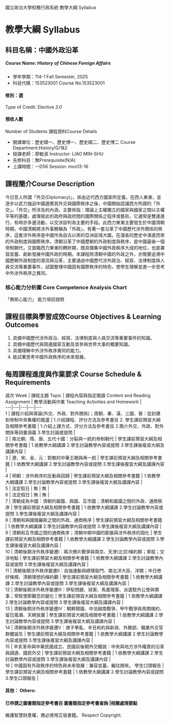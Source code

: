 國立政治大學校務行政系統 教學大綱 Syllabus
# 教學大綱 Syllabus
##  科目名稱：中國外政沿革
#####  Course Name: History of Chinese Foreign Affairs
  * 學年學期：114-1 Fall Semester, 2025 
  * 科目代碼：153523001 Course No.153523001
#### 修別：選
Type of Credit: Elective 
_3.0_
#### 預收人數
Number of Students
課程資料Course Details
  * 開課單位：歷史碩一、歷史博一、歷史碩二、歷史博二 Course Department:History/G/1&2 
  * 授課老師：廖敏淑 Instructor: LIAO MIN-SHU 
  * 先修科目：無Prerequisite(N/A)
  * 上課時間：一D56 Session: mon13-16
##  課程簡介Course Description
今日吾人所謂「外交(Diplomacy)」，係由近代西方國家所定義，在西人東漸，並逐步以武力強迫中國適應其外交與國際秩序之後，中國開始認識西方所謂的「外交」。「外交」所涉及的內涵，主要係指：理論上主權獨立的國家與國家之間以主權平等的基礎，處理彼此的政府與政府間的國際關係之程序或藝術，它通常是雙邊進行，有時亦多邊活動，以交涉談判為主要的手段。此西力東漸主要發生於中國清朝時期，中國清朝將涉外事務稱為「外政」，有著一套沿革了中國歷代涉外關係的秩序，這套涉外秩序是中國作為自古以來的亞洲區域大國，在漫長的歷史中演進而來的外政制度與國際秩序。清朝沿革了中國歷朝的外政制度與秩序，是中國最後一個帝制朝代，又面臨西力東漸的轉折期，既具備集中國外政秩序大成的地位，也是兼容並蓄、創新發展中國外政的時期。本課程除清朝中國的外政之外，亦簡要追溯中國歷朝外政制度的源流與沿革，主要通過中國歷代涉外政治、經貿、法律制度與人員交流等重要事件，試圖整理中國固有國際秩序的特色，使學生理解並進一步思考中外涉外秩序之異同。
###  核心能力分析圖 Core Competence Analysis Chart
「無核心能力」 
能力項目說明
##  課程目標與學習成效Course Objectives & Learning Outcomes 
1. 具備中國歷代涉外政治、經貿、法律制度與人員交流等重要事件的知識。
2. 具備中國歷代與周邊國家互動及其參與世界大事的概要知識。
3. 具備理解中外涉外秩序異同的能力。
4. 能試著思考中國外政秩序的未來發展。
##  每周課程進度與作業要求 Course Schedule & Requirements
週次 Week |  課程主題 Topic |  課程內容與指定閱讀 Content and Reading Assignment |  教學活動與作業 Teaching Activities and Homework |   
---|---|---|---|---  
1 |  課程介紹與導論(外交、外政、對外關係)；周朝、秦、漢、三國、晉：從封建到帝制中央集權的擺盪 |  1.介紹課程、評分方法及參考書目 2. 學生課前預習大綱及相關參考書籍 |  1.介紹上課方式、評分方法及參考書目 2.簡介外交、外政、對外關係等詞彙涵義  3.學生討論或提問 |   
2 |  南北朝、隋、唐、五代十國：分裂與一統的帝制朝代 |  學生課前預習大綱及相關參考書籍 |  1.依教學大綱講課  2.學生討論教學內容或提問 3.學生課後複習大綱及講課內容 |   
3 |  遼、宋、金、元：對敵的中華王朝與再一統 |  學生課前預習大綱及相關參考書籍 |  1.依教學大綱講課  2.學生討論教學內容或提問 3.學生課後複習大綱及講課內容 |   
4 |  明朝：涉外秩序的反動與回歸 |  學生課前預習大綱及相關參考書籍 |  1.依教學大綱講課  2.學生討論教學內容或提問 3.學生課後複習大綱及講課內容 |   
5 |  法定假日 |  無 |  無 |   
6 |  法定假日 |  無 |  無 |   
7 |  清朝成為中國：清朝的屬國、與國、互市國；清朝和屬國之間的外政、通商秩序 |  學生課前預習大綱及相關參考書籍 |  1.依教學大綱講課  2.學生討論教學內容或提問 3.學生課後複習大綱及講課內容 |   
8 |  清朝和與國俄羅斯之間的外政、通商秩序 |  學生課前預習大綱及相關參考書籍 |  1.依教學大綱講課  2.學生討論教學內容或提問 3.學生課後複習大綱及講課內容 |   
9 |  清朝和互市國之間的通商秩序；清朝中期中國的膨脹與涉外秩序的固化 |  學生課前預習大綱及相關參考書籍 |  1.依教學大綱講課  2.學生討論教學內容或提問 3.學生課後複習大綱及講課內容 |   
10 |  清朝後期涉外秩序變遷Ⅰ：兩次鴉片戰爭與南京、天津(北京)條約群；章程；交涉地點 |  學生課前預習大綱及相關參考書籍 |  1.依教學大綱講課  2.學生討論教學內容或提問 3.學生課後複習大綱及講課內容 |   
11 |  清朝後期涉外秩序變遷Ⅱ：自強運動與總理衙門、南北洋大臣、洋關；中日修好條規、清朝理想的條約觀 |  學生課前預習大綱及相關參考書籍 |  1.依教學大綱講課  2.學生討論教學內容或提問 3.學生課後複習大綱及講課內容 |   
12 |  清朝後期涉外秩序變遷Ⅲ：伊犁問題、球案、馬嘉理案、派遣駐外公使與領事；常駐使節觀念的變化 |  學生課前預習大綱及相關參考書籍 |  1.依教學大綱講課  2.學生討論教學內容或提問 3.學生課後複習大綱及講課內容 |   
13 |  清朝後期涉外秩序變遷Ⅳ：朝鮮開國、中法越南戰爭、甲午戰爭與馬關條約、留日風潮、天朝放棄 |  學生課前預習大綱及相關參考書籍 |  1.依教學大綱講課  2.學生討論教學內容或提問 3.學生課後複習大綱及講課內容 |   
14 |  清朝後期涉外秩序變遷V：庚子拳亂、辛丑和約與新政、外務部、職業外交官群體誕生 |  學生課前預習大綱及相關參考書籍 |  1.依教學大綱講課  2.學生討論教學內容或提問 3.學生課後複習大綱及講課內容 |   
15 |  辛亥革命與中華民國成立、民國前後期外交概說：中央與地方涉外權責的沿革與調適、國民外交 |  學生課前預習大綱及相關參考書籍 |  1.依教學大綱講課  2.學生討論教學內容或提問 3.學生課後複習大綱及講課內容 |   
16 |  中國固有外政秩序的特色與未來發展：兼容並蓄、繼往開來。 學生口頭報告 |  學生課前預習大綱及相關參考書籍 |  1.依教學大綱講課  2.學生討論教學內容或提問 3.學生口頭報告 |   
####  其他： Others:
####  已申請之圖書館指定參考書目  圖書館指定參考書查詢 |相關處理要點
維護智慧財產權，務必使用正版書籍。 Respect Copyright.